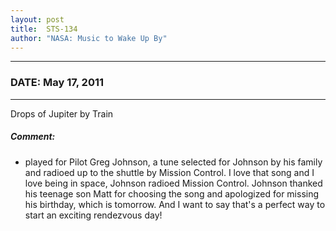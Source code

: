 ```yaml
---
layout: post
title:  STS-134
author: "NASA: Music to Wake Up By"
---
```


----
### DATE: May 17, 2011
----
Drops of Jupiter by Train

##### Comment:
* played for Pilot Greg Johnson, a tune selected for Johnson by his family and radioed up to the shuttle by Mission Control. I love that song and I love being in space, Johnson radioed Mission Control. Johnson thanked his teenage son Matt for choosing the song and apologized for missing his birthday, which is tomorrow. And I want to say that's a perfect way to start an exciting rendezvous day!
